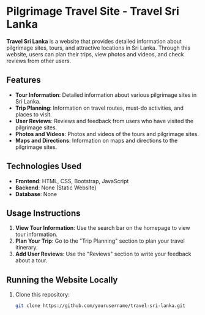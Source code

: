 # Pilgrimage Travel Site - Travel Sri Lanka

**Travel Sri Lanka** is a website that provides detailed information about pilgrimage sites, tours, and attractive locations in Sri Lanka. Through this website, users can plan their trips, view photos and videos, and check reviews from other users.

## Features

- **Tour Information**: Detailed information about various pilgrimage sites in Sri Lanka.
- **Trip Planning**: Information on travel routes, must-do activities, and places to visit.
- **User Reviews**: Reviews and feedback from users who have visited the pilgrimage sites.
- **Photos and Videos**: Photos and videos of the tours and pilgrimage sites.
- **Maps and Directions**: Information on maps and directions to the pilgrimage sites.

## Technologies Used

- **Frontend**: HTML, CSS, Bootstrap, JavaScript
- **Backend**: None (Static Website)
- **Database**: None

## Usage Instructions

1. **View Tour Information**: Use the search bar on the homepage to view tour information.
2. **Plan Your Trip**: Go to the "Trip Planning" section to plan your travel itinerary.
3. **Add User Reviews**: Use the "Reviews" section to write your feedback about a tour.

## Running the Website Locally

1. Clone this repository:
   ```bash
   git clone https://github.com/yourusername/travel-sri-lanka.git
